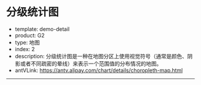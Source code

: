 # 分级统计图

- template: demo-detail
- product: G2
- type: 地图
- index: 2
- description: 分级统计图是一种在地图分区上使用视觉符号（通常是颜色、阴影或者不同疏密的晕线）来表示一个范围值的分布情况的地图。
- antVLink: https://antv.alipay.com/chart/details/choropleth-map.html
----

<script>
var Stat = G2.Stat;
$.getJSON('../../static/data/USA.geo.json', function(mapData) {
  var map = [];
  var features = mapData.features;
  for(var i=0; i<features.length; i++) {
    var name = features[i].properties.name;
    map.push({
      "name": name
    });
  }
  var chart = new G2.Chart({
      id: 'c1',
      width: 1000,
      height: 500,
      plotCfg: {
        margin: [40, 140]
      }
    });
  chart.source(map);
  chart.legend(false);
  chart.polygon().position(Stat.map.region('name', mapData)).color('#e6e6e6').style({
    stroke: '#999',
    lineWidth: 1
  });

  $.getJSON('../../static/data/2014-usa-population.json', function(data) {
    var view = chart.createView();
    view.source(data);
    view.polygon().position(Stat.map.region('State', mapData)).color('Population','#e5f5e0-#31a354');
    view.point().position(Stat.map.center('State', mapData)).size(0).label('code', {offset: 0});
    chart.render();
  });
});
</script>
